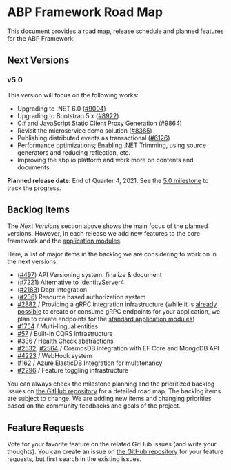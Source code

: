 # ABP Framework Road Map

This document provides a road map, release schedule and planned features for the ABP Framework.

## Next Versions

### v5.0

This version will focus on the following works:

* Upgrading to .NET 6.0 ([#9004](https://github.com/abpframework/abp/issues/9004))
* Upgrading to Bootstrap 5.x ([#8922](https://github.com/abpframework/abp/issues/8922))
* C# and JavaScript Static Client Proxy Generation ([#9864](https://github.com/abpframework/abp/issues/9864))
* Revisit the microservice demo solution ([#8385](https://github.com/abpframework/abp/issues/8385))
* Publishing distributed events as transactional ([#6126](https://github.com/abpframework/abp/issues/6126))
* Performance optimizations; Enabling .NET Trimming, using source generators and reducing reflection, etc.
* Improving the abp.io platform and work more on contents and documents

**Planned release date**: End of Quarter 4, 2021. See the [5.0 milestone](https://github.com/abpframework/abp/milestone/51) to track the progress.

## Backlog Items

The *Next Versions* section above shows the main focus of the planned versions. However, in each release we add new features to the core framework and the [application modules](Modules/Index.md).

Here, a list of major items in the backlog we are considering to work on in the next versions.

* ([#497](https://github.com/abpframework/abp/issues/497)) API Versioning system: finalize & document
* ([#7221](https://github.com/abpframework/abp/issues/7221)) Alternative to IdentityServer4
* ([#2183](https://github.com/abpframework/abp/issues/2183)) Dapr integration
* ([#236](https://github.com/abpframework/abp/issues/236)) Resource based authorization system
* [#2882](https://github.com/abpframework/abp/issues/2882) / Providing a gRPC integration infrastructure (while it is [already possible](https://github.com/abpframework/abp-samples/tree/master/GrpcDemo) to create or consume gRPC endpoints for your application, we plan to create endpoints for the [standard application modules](https://docs.abp.io/en/abp/latest/Modules/Index))
* [#1754](https://github.com/abpframework/abp/issues/1754) / Multi-lingual entities
* [#57](https://github.com/abpframework/abp/issues/57) / Built-in CQRS infrastructure
* [#336](https://github.com/abpframework/abp/issues/336) / Health Check abstractions
* [#2532](https://github.com/abpframework/abp/issues/2532), [#2564](https://github.com/abpframework/abp/issues/2465) / CosmosDB integration with EF Core and MongoDB API
* [#4223](https://github.com/abpframework/abp/issues/4223) / WebHook system
* [#162](https://github.com/abpframework/abp/issues/162) / Azure ElasticDB Integration for multitenancy
* [#2296](https://github.com/abpframework/abp/issues/2296) / Feature toggling infrastructure

You can always check the milestone planning and the prioritized backlog issues on [the GitHub repository](https://github.com/abpframework/abp/milestones) for a detailed road map. The backlog items are subject to change. We are adding new items and changing priorities based on the community feedbacks and goals of the project.

## Feature Requests

Vote for your favorite feature on the related GitHub issues (and write your thoughts). You can create an issue on [the GitHub repository](https://github.com/abpframework/abp) for your feature requests, but first search in the existing issues.

